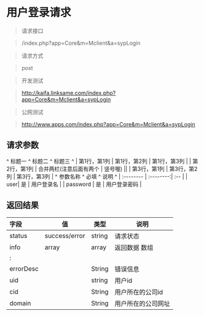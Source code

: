 # 用户登录请求

>请求接口

> /index.php?app=Core&m=Mclient&a=sypLogin

> 请求方式 

> post

> 开发测试 

> http://kaifa.linksame.com/index.php?app=Core&m=Mclient&a=sypLogin

> 公网测试  

> http://www.apps.com/index.php?app=Core&m=Mclient&a=sypLogin

## 请求参数

^ 标题一        ^ 标题二       ^ 标题三                 ^
| 第1行，第1列  | 第1行，第2列  | 第1行，第3列           |
| 第2行，第1列  | 合并两栏(注意后面有两个 | 竖号喔)      ||
| 第3行，第1列  | 第3行，第2列  | 第3行，第3列           |
^ 参数名称      ^    必填 ^ 说明  ^
| :-------- | :--------:| :-- |
| user| 是 |   用户登录名   |
| password | 是 |   用户登录密码 |


## 返回结果
|字段 |  值| 类型 | 说明|
|:----|----|----|-----|
|status| success/error | string| 请求状态 |
|info|array | array | 返回数据 数组|
|:||||
|errorDesc| |String|错误信息|
|uid|     |string|用户id|
|cid|     |String|用户所在的公司id|
|domain|  |String|用户所在的公司网址|


